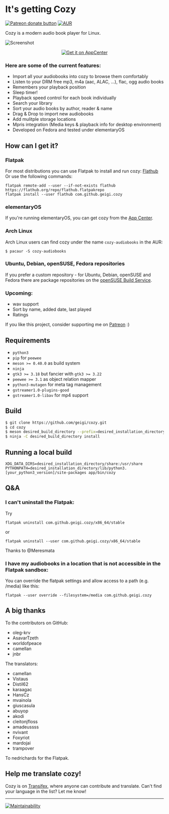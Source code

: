 # It's getting Cozy
<span class="badge-patreon"><a href="https://patreon.com/geigi" title="Donate to this project using Patreon"><img src="https://img.shields.io/badge/patreon-donate-yellow.svg" alt="Patreon donate button" /></a></span>
[![AUR](https://img.shields.io/aur/version/yaourt.svg)](https://aur.archlinux.org/packages/cozy-audiobooks/)

Cozy is a modern audio book player for Linux. 

![Screenshot](https://raw.githubusercontent.com/geigi/cozy/img/img/screenshot.png)

<p align="center">
  <a href="https://appcenter.elementary.io/com.github.geigi.cozy">
  <img src="https://appcenter.elementary.io/badge.svg" alt="Get it on AppCenter">
  </a>
</p>

### Here are some of the current features:
- Import all your audiobooks into cozy to browse them comfortably
- Listen to your DRM free mp3, m4a (aac, ALAC, ...), flac, ogg audio books
- Remembers your playback position
- Sleep timer!
- Playback speed control for each book individually
- Search your library
- Sort your audio books by author, reader & name
- Drag & Drop to import new audiobooks
- Add mulitple storage locations
- Mpris integration (Media keys & playback info for desktop environment)
- Developed on Fedora and tested under elementaryOS

## How can I get it?
### Flatpak
For most distributions you can use Flatpak to install and run cozy: <a href="https://flathub.org/repo/appstream/com.github.geigi.cozy.flatpakref">Flathub</a>
Or use the following commands:
```
flatpak remote-add --user --if-not-exists flathub https://flathub.org/repo/flathub.flatpakrepo
flatpak install --user flathub com.github.geigi.cozy
```

### elementaryOS
If you're running elementaryOS, you can get cozy from the <a href="https://appcenter.elementary.io/com.github.geigi.cozy">App Center</a>.

### Arch Linux
Arch Linux users can find cozy under the name `cozy-audiobooks` in the AUR:
```
$ pacaur -S cozy-audiobooks
```

### Ubuntu, Debian, openSUSE, Fedora repositories
If you prefer a custom repository - for Ubuntu, Debian, openSUSE and Fedora there are package repositories on the <a href="https://software.opensuse.org//download.html?project=home%3Ageigi&package=com.github.geigi.cozy">openSUSE Build Service</a>.

### Upcoming:
- wav support
- Sort by name, added date, last played
- Ratings

If you like this project, consider supporting me on <a href="https://www.patreon.com/bePatron?u=8147127"> Patreon</a> :)

## Requirements
- `python3`
- `pip` for `peewee`
- `meson >= 0.40.0` as build system
- `ninja`
- `gtk3 >= 3.18` but fancier with `gtk3 >= 3.22`
- `peewee >= 3.1` as object relation mapper
- `python3-mutagen` for meta tag management
- `gstreamer1.0-plugins-good`
- `gstreamer1.0-libav` for mp4 support

## Build
```bash
$ git clone https://github.com/geigi/cozy.git
$ cd cozy
$ meson desired_build_directory --prefix=desired_installation_directory
$ ninja -C desired_build_directory install
```

## Running a local build
```
XDG_DATA_DIRS=desired_installation_directory/share:/usr/share PYTHONPATH=desired_installation_directory/lib/python3.[your_python3_version]/site-packages app/bin/cozy
```

## Q&A
### I can't uninstall the Flatpak:

Try
```
flatpak uninstall com.github.geigi.cozy/x86_64/stable
```
or
```
flatpak uninstall --user com.github.geigi.cozy/x86_64/stable
```
Thanks to @Meresmata

### I have my audiobooks in a location that is not accessible in the Flatpak sandbox:
You can override the flatpak settings and allow access to a path (e.g. /media) like this:
```
flatpak --user override --filesystem=/media com.github.geigi.cozy
```

## A big thanks
To the contributors on GitHub:
- oleg-krv 
- AsavarTzeth
- worldofpeace
- camellan
- jnbr

The translators:
- camellan
- Vistaus
- Distil62
- karaagac
- HansCz
- mvainola
- giuscasula
- abuyop
- akodi
- cleitonjfloss
- amadeussss
- nvivant
- Foxyriot
- mardojai
- trampover

To nedrichards for the Flatpak.

## Help me translate cozy!
Cozy is on <a href="https://www.transifex.com/geigi/cozy/"> Transifex</a>, where anyone can contribute and translate. Can't find your language in the list? Let me know!


----
[![Maintainability](https://api.codeclimate.com/v1/badges/fde8cbdff23033adaca2/maintainability)](https://codeclimate.com/github/geigi/cozy/maintainability)

